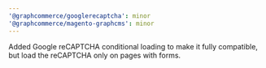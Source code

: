 ```yaml
---
'@graphcommerce/googlerecaptcha': minor
'@graphcommerce/magento-graphcms': minor
---
```


Added Google reCAPTCHA conditional loading to make it fully compatible, but load the reCAPTCHA only on pages with forms.
